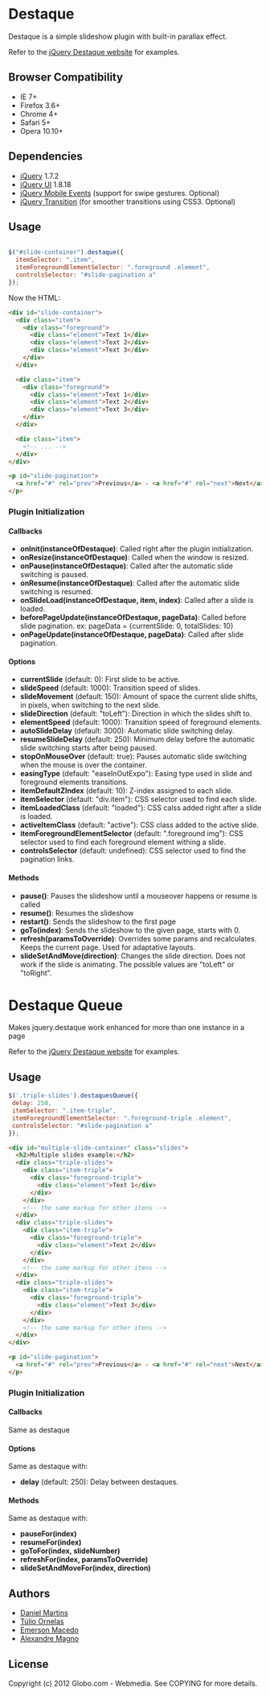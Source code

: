 # Destaque

Destaque is a simple slideshow plugin with built-in parallax effect.

Refer to the [jQuery Destaque website](http://globocom.github.com/destaque/) for examples.

## Browser Compatibility

* IE 7+
* Firefox 3.6+
* Chrome 4+
* Safari 5+
* Opera 10.10+

## Dependencies

* [jQuery](http://jquery.com) 1.7.2
* [jQuery UI](http://jqueryui.com) 1.8.18
* [jQuery Mobile Events](https://github.com/jvduf/jquery-mobile-events)
  (support for swipe gestures. Optional)
* [jQuery Transition](https://github.com/louisremi/jquery.transition.js)
  (for smoother transitions using CSS3. Optional)

## Usage

````javascript

$("#slide-container").destaque({
  itemSelector: ".item",
  itemForegroundElementSelector: ".foreground .element",
  controlsSelector: "#slide-pagination a"
});
````

Now the HTML:

````html
<div id="slide-container">
  <div class="item">
    <div class="foreground">
      <div class="element">Text 1</div>
      <div class="element">Text 2</div>
      <div class="element">Text 3</div>
    </div>
  </div>

  <div class="item">
    <div class="foreground">
      <div class="element">Text 1</div>
      <div class="element">Text 2</div>
      <div class="element">Text 3</div>
    </div>
  </div>

  <div class="item">
    <!-- ... -->
  </div>
</div>

<p id="slide-pagination">
  <a href="#" rel="prev">Previous</a> - <a href="#" rel="next">Next</a>
</p>
````

### Plugin Initialization

#### Callbacks

* **onInit(instanceOfDestaque)**: Called right after the plugin initialization.
* **onResize(instanceOfDestaque)**: Called when the window is resized.
* **onPause(instanceOfDestaque)**: Called after the automatic slide switching is paused.
* **onResume(instanceOfDestaque)**: Called after the automatic slide switching is resumed.
* **onSlideLoad(instanceOfDestaque, item, index)**: Called after a slide is loaded.
* **beforePageUpdate(instanceOfDestaque, pageData)**: Called before slide pagination. ex: pageData = {currentSlide: 0, totalSlides: 10}
* **onPageUpdate(instanceOfDestaque, pageData)**: Called after slide pagination.

#### Options

* **currentSlide** (default: 0): First slide to be active.
* **slideSpeed** (default: 1000): Transition speed of slides.
* **slideMovement** (default: 150): Amount of space the current slide shifts, in pixels, when switching to the
next slide.
* **slideDirection** (default: "toLeft"): Direction in which the slides shift to.
* **elementSpeed** (default: 1000): Transition speed of foreground elements.
* **autoSlideDelay** (default: 3000): Automatic slide switching delay.
* **resumeSlideDelay** (default: 250): Minimum delay before the automatic slide switching starts after being paused.
* **stopOnMouseOver** (default: true): Pauses automatic slide switching when the mouse is over the container.
* **easingType** (default: "easeInOutExpo"): Easing type used in slide and foreground elements transitions.
* **itemDefaultZIndex** (default: 10): Z-index assigned to each slide.
* **itemSelector** (default: "div.item"): CSS selector used to find each slide.
* **itemLoadedClass** (default: "loaded"): CSS calss added right after a slide is loaded.
* **activeItemClass** (default: "active"): CSS class added to the active slide.
* **itemForegroundElementSelector** (default: ".foreground img"): CSS selector used to find each foreground element withing a slide.
* **controlsSelector** (default: undefined): CSS selector used to find the pagination links.

#### Methods

* **pause()**: Pauses the slideshow until a mouseover happens or resume is called
* **resume()**: Resumes the slideshow
* **restart()**: Sends the slideshow to the first page
* **goTo(index)**: Sends the slideshow to the given page, starts with 0.
* **refresh(paramsToOverride)**: Overrides some params and recalculates. Keeps the current page. Used for adaptative layouts.
* **slideSetAndMove(direction)**: Changes the slide direction. Does not work if the slide is animating. The possible values are "toLeft" or "toRight".

# Destaque Queue

Makes jquery.destaque work enhanced for more than one instance in a page

Refer to the [jQuery Destaque website](http://globocom.github.com/destaque/) for examples.

## Usage

````javascript
$('.triple-slides').destaquesQueue({
 delay: 250,
 itemSelector: ".item-triple",
 itemForegroundElementSelector: ".foreground-triple .element",
 controlsSelector: "#slide-pagination a"
});
````

````html
<div id="multiple-slide-container" class="slides">
  <h2>Multiple slides example:</h2>
  <div class="triple-slides">
    <div class="item-triple">
      <div class="foreground-triple">
        <div class="element">Text 1</div>
      </div>
    </div>
    <!-- the same markup for other itens -->
  </div>
  <div class="triple-slides">
    <div class="item-triple">
      <div class="foreground-triple">
        <div class="element">Text 2</div>
      </div>
    </div>
    <!-- the same markup for other itens -->
  </div>
  <div class="triple-slides">
    <div class="item-triple">
      <div class="foreground-triple">
        <div class="element">Text 3</div>
      </div>
    </div>
    <!-- the same markup for other itens -->
  </div>
</div>

<p id="slide-pagination">
  <a href="#" rel="prev">Previous</a> - <a href="#" rel="next">Next</a>
</p>
````

### Plugin Initialization

#### Callbacks

Same as destaque

#### Options

Same as destaque with:

* **delay** (default: 250): Delay between destaques.

#### Methods

Same as destaque with:

* **pauseFor(index)**
* **resumeFor(index)**
* **goToFor(index, slideNumber)**
* **refreshFor(index, paramsToOverride)**
* **slideSetAndMoveFor(index, direction)**

## Authors

* [Daniel Martins](https://github.com/danielfm)
* [Túlio Ornelas](https://github.com/tulios)
* [Emerson Macedo](https://github.com/emerleite)
* [Alexandre Magno](https://github.com/alexanmtz)

## License

Copyright (c) 2012 Globo.com - Webmedia. See COPYING for more details.